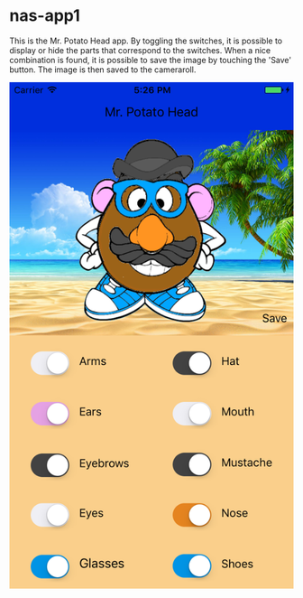 # nas-app1

This is the Mr. Potato Head app. 
By toggling the switches, it is possible to display or hide the parts that correspond to the switches.
When a nice combination is found, it is possible to save the image by touching the 'Save' button.
The image is then saved to the cameraroll.

![mrpotatohead](https://github.com/meltjh/nas-app1/raw/master/doc/mrpotatohead.png)
